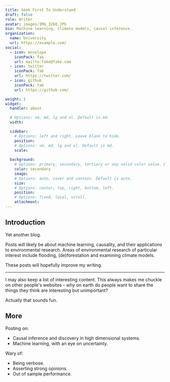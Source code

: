 ```yaml
---
title: Seek First To Understand
draft: false
role: Writer
avatar: images/IMG_3268.JPG
bio: Machine learning, climate models, causal inference.
organization:
  name: University
  url: https://example.com/
social:
  - icon: envelope
    iconPack: fas
    url: mailto:fake@fake.com
  - icon: twitter
    iconPack: fab
    url: https://twitter.com/
  - icon: github
    iconPack: fab
    url: https://github.com/

weight: 1
widget:
  handler: about

  # Options: sm, md, lg and xl. Default is md.
  width:

  sidebar:
    # Options: left and right. Leave blank to hide.
    position:
    # Options: sm, md, lg and xl. Default is md.
    scale:
  
  background:
    # Options: primary, secondary, tertiary or any valid color value. Default is primary.
    color: secondary
    image:
    # Options: auto, cover and contain. Default is auto.
    size:
    # Options: center, top, right, bottom, left.
    position:
    # Options: fixed, local, scroll.
    attachment: 
---
```


## Introduction

Yet another blog.

Posts will likely be about machine learning, causality, and their applications to environmental research. Areas of environmental research of particular interest include flooding, (de)forestation and examining climate models.

These posts will hopefully improve my writing.

***

I may also keep a list of interesting content. This always makes me chuckle on other people's websites - why on earth do people want to share the things they think are interesting but unimportant?

Actually that sounds fun.

## More

Posting on:

- Causal inference and discovery in high dimensional systems.
- Machine learning, with an eye on uncertainty.

Wary of:

- Being verbose.
- Asserting strong opinions.
- Out of sample performance.
